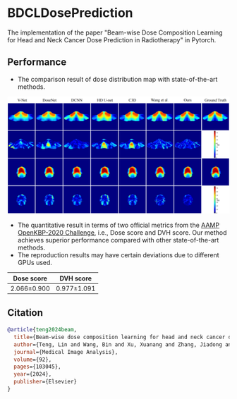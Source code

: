# BDCLDosePrediction
The implementation of the paper "Beam-wise Dose Composition Learning for Head and Neck Cancer Dose Prediction in Radiotherapy" in Pytorch.
## Performance
* The comparison result of dose distribution map with state-of-the-art methods.
<img src="https://github.com/TL9792/BDCLDosePrediction/blob/main/dosemap.png" width="800px">  

* The quantitative result in terms of two official metrics from the [AAMP OpenKBP-2020 Challenge](https://competitions.codalab.org/competitions/23428#results), i.e., Dose score and DVH score. Our method achieves superior performance compared with other state-of-the-art methods. 
* The reproduction results may have certain deviations due to different GPUs used. 

Dose score  |  DVH score    
----  |  ----
2.066±0.900  |  0.977±1.091  

## Citation
```bibtex
@article{teng2024beam,
  title={Beam-wise dose composition learning for head and neck cancer dose prediction in radiotherapy},
  author={Teng, Lin and Wang, Bin and Xu, Xuanang and Zhang, Jiadong and Mei, Lanzhuju and Feng, Qianjin and Shen, Dinggang},
  journal={Medical Image Analysis},
  volume={92},
  pages={103045},
  year={2024},
  publisher={Elsevier}
}
```

